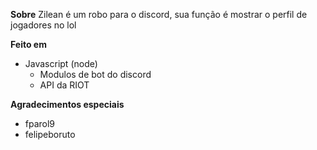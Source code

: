**Sobre**
Zilean é um robo para o discord, sua função é mostrar o perfil de jogadores no lol

**Feito em**
- Javascript (node)
    - Modulos de bot do discord
    - API da RIOT

**Agradecimentos especiais**
- fparol9
- felipeboruto